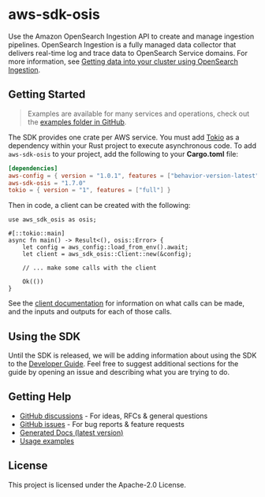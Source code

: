 # aws-sdk-osis

Use the Amazon OpenSearch Ingestion API to create and manage ingestion pipelines. OpenSearch Ingestion is a fully managed data collector that delivers real-time log and trace data to OpenSearch Service domains. For more information, see [Getting data into your cluster using OpenSearch Ingestion](https://docs.aws.amazon.com/opensearch-service/latest/developerguide/ingestion.html).

## Getting Started

> Examples are available for many services and operations, check out the
> [examples folder in GitHub](https://github.com/awslabs/aws-sdk-rust/tree/main/examples).

The SDK provides one crate per AWS service. You must add [Tokio](https://crates.io/crates/tokio)
as a dependency within your Rust project to execute asynchronous code. To add `aws-sdk-osis` to
your project, add the following to your **Cargo.toml** file:

```toml
[dependencies]
aws-config = { version = "1.0.1", features = ["behavior-version-latest"] }
aws-sdk-osis = "1.7.0"
tokio = { version = "1", features = ["full"] }
```

Then in code, a client can be created with the following:

```rust,no_run
use aws_sdk_osis as osis;

#[::tokio::main]
async fn main() -> Result<(), osis::Error> {
    let config = aws_config::load_from_env().await;
    let client = aws_sdk_osis::Client::new(&config);

    // ... make some calls with the client

    Ok(())
}
```

See the [client documentation](https://docs.rs/aws-sdk-osis/latest/aws_sdk_osis/client/struct.Client.html)
for information on what calls can be made, and the inputs and outputs for each of those calls.

## Using the SDK

Until the SDK is released, we will be adding information about using the SDK to the
[Developer Guide](https://docs.aws.amazon.com/sdk-for-rust/latest/dg/welcome.html). Feel free to suggest
additional sections for the guide by opening an issue and describing what you are trying to do.

## Getting Help

* [GitHub discussions](https://github.com/awslabs/aws-sdk-rust/discussions) - For ideas, RFCs & general questions
* [GitHub issues](https://github.com/awslabs/aws-sdk-rust/issues/new/choose) - For bug reports & feature requests
* [Generated Docs (latest version)](https://awslabs.github.io/aws-sdk-rust/)
* [Usage examples](https://github.com/awslabs/aws-sdk-rust/tree/main/examples)

## License

This project is licensed under the Apache-2.0 License.

